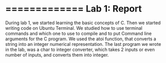 =============
Lab 1: Report
=============
During lab 1, we started learning the basic concepts of C. 
Then we started writing code on Ubuntu Terminal.
We studied how to use terminal commands and which one to use
to compile and to put Command line arguments for the C program.
We used the atoi function, that converts a string into an integer numerical representation.
The last program we wrote in the lab, was a char to integer converter,
which takes 2 inputs or even number of inputs, and converts them into integer.